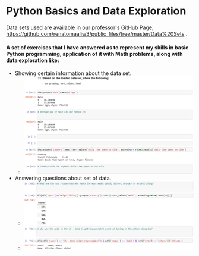 # Python Basics and Data Exploration
Data sets used are available in our professor's GitHub Page, https://github.com/renatomaaliw3/public_files/tree/master/Data%20Sets .
#### A set of exercises that I have answered as to represent my skills in basic Python programming, application of it with Math problems, along with data exploration like:
- Showing certain information about the data set.
  - ![](images/show.png)
- Answering questions about set of data. 
  - ![](images/show2.png)
  - ![](images/show3.png)
